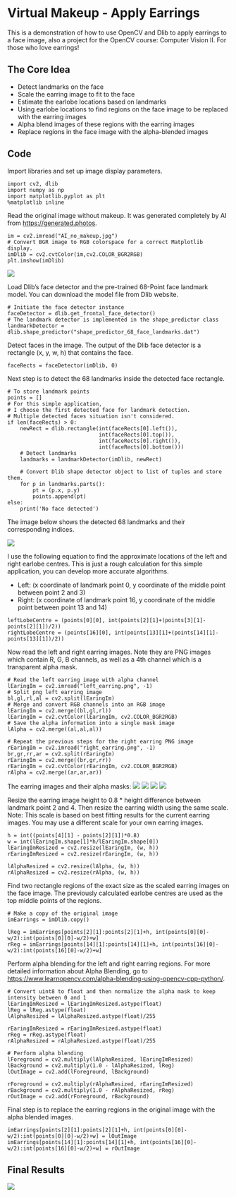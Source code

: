 # Virtual Makeup - Apply Earrings

This is a demonstration of how to use OpenCV and Dlib to apply earrings to a face image, also a project for the OpenCV course: Computer Vision II. For those who love earrings!

## The Core Idea

- Detect landmarks on the face
- Scale the earring image to fit to the face
- Estimate the earlobe locations based on landmarks
- Using earlobe locations to find regions on the face image to be replaced with the earring images
- Alpha blend images of these regions with the earring images
- Replace regions in the face image with the alpha-blended images

## Code

Import libraries and set up image display parameters.

```
import cv2, dlib
import numpy as np
import matplotlib.pyplot as plt
%matplotlib inline
```

Read the original image without makeup. It was generated completely by AI from https://generated.photos.

```
im = cv2.imread("AI_no_makeup.jpg")
# Convert BGR image to RGB colorspace for a correct Matplotlib display. 
imDlib = cv2.cvtColor(im,cv2.COLOR_BGR2RGB)
plt.imshow(imDlib)
```
![](/data/images/AI_no_makeup.jpg)

Load Dlib’s face detector and the pre-trained 68-Point face landmark model. You can download the model file from Dlib website.

```
# Initiate the face detector instance
faceDetector = dlib.get_frontal_face_detector()
# The landmark detector is implemented in the shape_predictor class
landmarkDetector = dlib.shape_predictor("shape_predictor_68_face_landmarks.dat")
```

Detect faces in the image. The output of the Dlib face detector is a rectangle (x, y, w, h) that contains the face. 

```
faceRects = faceDetector(imDlib, 0)
```

Next step is to detect the 68 landmarks inside the detected face rectangle. 

```
# To store landmark points
points = []
# For this simple application,
# I choose the first detected face for landmark detection. 
# Multiple detected faces situation isn't considered.
if len(faceRects) > 0:
    newRect = dlib.rectangle(int(faceRects[0].left()),
                             int(faceRects[0].top()),
                             int(faceRects[0].right()),
                             int(faceRects[0].bottom()))
    # Detect landmarks
    landmarks = landmarkDetector(imDlib, newRect)

    # Convert Dlib shape detector object to list of tuples and store them.
    for p in landmarks.parts():
        pt = (p.x, p.y)
        points.append(pt)
else:
    print('No face detected')
```

The image below shows the detected 68 landmarks and their corresponding indices.

![](/data/images/face_with_landmarks.jpg)

I use the following equation to find the approximate locations of the left and right earlobe centres. This is just a rough calculation for this simple application, you can develop more accurate algorithms.

- Left: (x coordinate of landmark point 0, y coordinate of the middle point between point 2 and 3)
- Right: (x coordinate of landmark point 16, y coordinate of the middle point between point 13 and 14)

```
leftLobeCentre = (points[0][0], int(points[2][1]+(points[3][1]-points[2][1])/2))
rightLobeCentre = (points[16][0], int(points[13][1]+(points[14][1]-points[13][1])/2))
```

Now read the left and right earring images. Note they are PNG images which contain R, G, B channels, as well as a 4th channel which is a transparent alpha mask. 

```
# Read the left earring image with alpha channel
lEaringIm = cv2.imread("left_earring.png", -1)
# Split png left earring image
bl,gl,rl,al = cv2.split(lEaringIm)
# Merge and convert RGB channels into an RGB image
lEaringIm = cv2.merge((bl,gl,rl))
lEaringIm = cv2.cvtColor(lEaringIm, cv2.COLOR_BGR2RGB)
# Save the alpha information into a single mask image
lAlpha = cv2.merge((al,al,al))

# Repeat the previous steps for the right earring PNG image
rEaringIm = cv2.imread("right_earring.png", -1)
br,gr,rr,ar = cv2.split(rEaringIm)
rEaringIm = cv2.merge((br,gr,rr))
rEaringIm = cv2.cvtColor(rEaringIm, cv2.COLOR_BGR2RGB)
rAlpha = cv2.merge((ar,ar,ar))
```

The earring images and their alpha masks:
![](/data/images/left_earring.png)  ![](/data/images/left_earring_alpha.jpg) ![](/data/images/right_earring.png)  ![](/data/images/right_earring_alpha.jpg)    

Resize the earring image height to 0.8 * height difference between landmark point 2 and 4. Then resize the earring width using the same scale. Note: This scale is based on best fitting results for the current earring images. You may use a different scale for your own earring images.

```
h = int((points[4][1] - points[2][1])*0.8)
w = int(lEaringIm.shape[1]*h/lEaringIm.shape[0])
lEaringImResized = cv2.resize(lEaringIm, (w, h))
rEaringImResized = cv2.resize(rEaringIm, (w, h))

lAlphaResized = cv2.resize(lAlpha, (w, h))
rAlphaResized = cv2.resize(rAlpha, (w, h))
```

Find two rectangle regions of the exact size as the scaled earring images on the face image. The previously calculated earlobe centres are used as the top middle points of the regions.

```
# Make a copy of the original image
imEarrings = imDlib.copy()

lReg = imEarrings[points[2][1]:points[2][1]+h, int(points[0][0]-w/2):int(points[0][0]-w/2)+w]
rReg = imEarrings[points[14][1]:points[14][1]+h, int(points[16][0]-w/2):int(points[16][0]-w/2)+w]
```

Perform alpha blending for the left and right earring regions. For more detailed information about Alpha Blending, go to https://www.learnopencv.com/alpha-blending-using-opencv-cpp-python/.

```
# Convert uint8 to float and then normalize the alpha mask to keep intensity between 0 and 1
lEaringImResized = lEaringImResized.astype(float)
lReg = lReg.astype(float)
lAlphaResized = lAlphaResized.astype(float)/255

rEaringImResized = rEaringImResized.astype(float)
rReg = rReg.astype(float)
rAlphaResized = rAlphaResized.astype(float)/255

# Perform alpha blending
lForeground = cv2.multiply(lAlphaResized, lEaringImResized)
lBackground = cv2.multiply(1.0 - lAlphaResized, lReg)
lOutImage = cv2.add(lForeground, lBackground)

rForeground = cv2.multiply(rAlphaResized, rEaringImResized)
rBackground = cv2.multiply(1.0 - rAlphaResized, rReg)
rOutImage = cv2.add(rForeground, rBackground)
```

Final step is to replace the earring regions in the original image with the alpha blended images.

```
imEarrings[points[2][1]:points[2][1]+h, int(points[0][0]-w/2):int(points[0][0]-w/2)+w] = lOutImage
imEarrings[points[14][1]:points[14][1]+h, int(points[16][0]-w/2):int(points[16][0]-w/2)+w] = rOutImage
```

## Final Results

![](/data/images/face_with_earrings.jpg)
